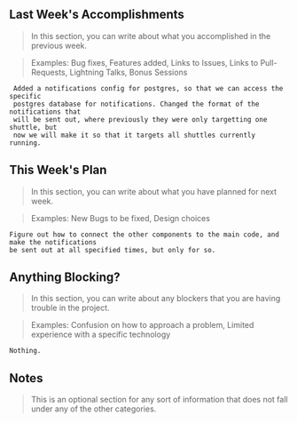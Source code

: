 ## Last Week's Accomplishments

> In this section, you can write about what you accomplished in the previous week.

> Examples:
> Bug fixes, Features added, Links to Issues, Links to Pull-Requests, Lightning Talks, Bonus Sessions
	
	 Added a notifications config for postgres, so that we can access the specific
	 postgres database for notifications. Changed the format of the notifications that
	 will be sent out, where previously they were only targetting one shuttle, but
	 now we will make it so that it targets all shuttles currently running.
	 
	
## This Week's Plan

> In this section, you can write about what you have planned for next week.

> Examples: New Bugs to be fixed, Design choices
	
	Figure out how to connect the other components to the main code, and make the notifications
	be sent out at all specified times, but only for so.
	

## Anything Blocking?

> In this section, you can write about any blockers that you are having trouble in the project.

> Examples: Confusion on how to approach a problem, Limited experience with a specific technology
	
	Nothing.

## Notes

> This is an optional section for any sort of information that does not fall under any of the other categories.
